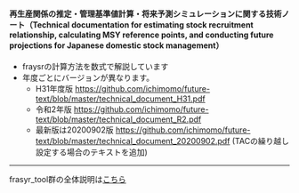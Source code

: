 #### 再生産関係の推定・管理基準値計算・将来予測シミュレーションに関する技術ノート（Technical documentation for estimating stock recruitment relationship, calculating MSY reference points, and conducting future projections for Japanese domestic stock management）
- fraysrの計算方法を数式で解説しています
- 年度ごとにバージョンが異なります。
   - H31年度版 https://github.com/ichimomo/future-text/blob/master/technical_document_H31.pdf
   - 令和2年版 https://github.com/ichimomo/future-text/blob/master/technical_document_R2.pdf
   - 最新版は20200902版 https://github.com/ichimomo/future-text/blob/master/technical_document_20200902.pdf (TACの繰り越し設定する場合のテキストを追加)
   
--- 

frasyr_tool群の全体説明は[こちら](https://ichimomo.github.io/main/)
